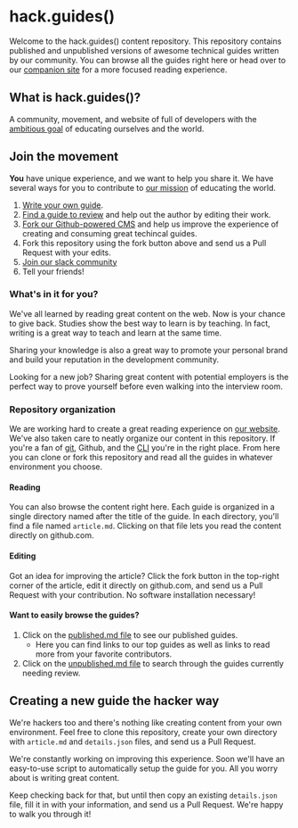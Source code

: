 # hack.guides()

Welcome to the hack.guides() content repository.  This repository contains published and unpublished versions of awesome technical guides written by our community.  You can browse all the guides right here or head over to our [companion site](http://www.pluralsight.com/guides) for a more focused reading experience.

## What is hack.guides()?

A community, movement, and website of full of developers with the [ambitious goal](http://www.tutorials.pluralsight.com/faq) of educating ourselves and the world.

## Join the movement

**You** have unique experience, and we want to help you share it.  We have several ways for you to contribute to [our mission](http://tutorials.pluralsight.com/faq) of educating the world.

1. [Write your own guide](http://tutorials.pluralsight.com/write/).
2. [Find a guide to review](http://tutorials.pluralsight.com/review) and help out the author by editing their work.
3. [Fork our Github-powered CMS](https://github.com/pluralsight/guides-cms) and help us improve the experience of creating and consuming great techincal guides.
4. Fork this repository using the fork button above and send us a Pull Request with your edits.
5. [Join our slack community](https://hackguides.slack.com/)
6. Tell your friends!

### What's in it for you?

We've all learned by reading great content on the web.  Now is your chance to give back.  Studies show the best way to learn is by teaching.  In fact, writing is a great way to teach and learn at the same time.

Sharing your knowledge is also a great way to promote your personal brand and build your reputation in the development community.

Looking for a new job?  Sharing great content with potential employers is the perfect way to prove yourself before even walking into the interview room.

### Repository organization

We are working hard to create a great reading experience on [our website](http://www.pluralsight.com/guides).  We've also taken care to neatly organize our content in this repository.  If you're a fan of [git](http://www.git-scm.com), Github, and the [CLI](https://en.wikipedia.org/wiki/Command-line_interface) you're in the right place.  From here you can clone or fork this repository and read all the guides in whatever environment you choose.

#### Reading

You can also browse the content right here.  Each guide is organized in a single directory named after the title of the guide.  In each directory, you'll find a file named `article.md`.  Clicking on that file lets you read the content directly on github.com.

#### Editing

Got an idea for improving the article? Click the fork button in the top-right corner of the article, edit it directly on github.com, and send us a Pull Request with your contribution.  No software installation necessary!

#### Want to easily browse the guides?

1. Click on the [published.md file](https://github.com/pluralsight/guides/blob/master/published.md) to see our published guides.
    - Here you can find links to our top guides as well as links to read more from your favorite contributors.
2. Click on the [unpublished.md file](https://github.com/pluralsight/guides/blob/master/unpublished.md) to search through the guides currently needing review.

## Creating a new guide the hacker way

We're hackers too and there's nothing like creating content from your own environment.  Feel free to clone this repository, create your own directory with `article.md` and `details.json` files, and send us a Pull Request.

We're constantly working on improving this experience.  Soon we'll have an easy-to-use script to automatically setup the guide for you. All you worry about is writing great content.

Keep checking back for that, but until then copy an existing `details.json` file, fill it in with your information, and send us a Pull Request.  We're happy to walk you through it!
